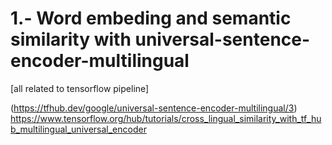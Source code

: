 # 1.- Word embeding and semantic similarity with universal-sentence-encoder-multilingual
[all related to tensorflow pipeline]

(https://tfhub.dev/google/universal-sentence-encoder-multilingual/3)
https://www.tensorflow.org/hub/tutorials/cross_lingual_similarity_with_tf_hub_multilingual_universal_encoder
